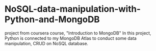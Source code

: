 # NoSQL-data-manipulation-with-Python-and-MongoDB

project from coursera course, "Introduction to MongoDB"
In this project, Python is connected to my MongoDB Atlas to conduct some data manipulation, CRUD on NoSQL database. 
